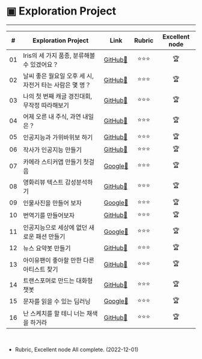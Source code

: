
# ▣ Exploration Project

<hr>

|#|Exploration Project|Link|Rubric|Excellent node|
|---|-------|----|:---:|:---:|
|01|Iris의 세 가지 품종, 분류해볼 수 있겠어요？|[GitHub🔗](https://github.com/gem-ruby/ExplorationProject/blob/main/%5BEXP_01%5D_Classification%20of%203%20datasets%20using%20scikit-learn%20library.ipynb)|⭐⭐⭐|🏆|
|02|날씨 좋은 월요일 오후 세 시, 자전거 타는 사람은 몇 명？|[GitHub🔗](https://github.com/gem-ruby/ExplorationProject/blob/main/%5BEXP_02%5D_On_a_fine_Monday_at_3pm%2C_how_many_bikers_are_there.ipynb)|⭐⭐⭐|🏆|
|03|나의 첫 번째 캐글 경진대회, 무작정 따라해보기|[GitHub🔗](https://github.com/gem-ruby/ExplorationProject/blob/main/%5BEXP_03%5D_My_first_Kaggle_competition_just_follow_along.ipynb)|⭐⭐⭐|🏆|
|04|어제 오른 내 주식, 과연 내일은？|[GitHub🔗](https://github.com/gem-ruby/ExplorationProject/blob/main/%5BEXP_04%5D_My_stock_went_up_yesterday%2C_what_about_tomorrow.ipynb)|⭐⭐⭐|🏆|
|05|인공지능과 가위바위보 하기|[GitHub🔗](https://github.com/gem-ruby/ExplorationProject/blob/main/%5BEXP_05%5D_rock_paper_scissors.ipynb)|⭐⭐⭐|🏆|
|06|작사가 인공지능 만들기|[GitHub🔗](https://github.com/gem-ruby/ExplorationProject/blob/main/%5BEXP_06%5D_lyricist_is_an_AI.ipynb)|⭐⭐⭐|🏆|
|07|카메라 스티커앱 만들기 첫걸음|[Google🔗](https://colab.research.google.com/drive/1PY8wXnKpLzCgN22-6RvStf40GEON7eGf)|⭐⭐⭐|🏆|
|08|영화리뷰 텍스트 감성분석하기|[GitHub🔗](https://github.com/gem-ruby/ExplorationProject/blob/main/%5BEXP_08%5D_Analyzing_movie_review_text_sentiment.ipynb)|⭐⭐⭐|🏆|
|09|인물사진을 만들어 보자|[Google🔗](https://colab.research.google.com/drive/1KNRwltUO0_dDz3880G0Ml07LGTE13exg)|⭐⭐⭐|🏆|
|10|번역기를 만들어보자|[GitHub🔗](https://github.com/gem-ruby/ExplorationProject/blob/main/%5BEXP_10%5D_Lets_make_a_translator.ipynb)|⭐⭐⭐|🏆|
|11|인공지능으로 세상에 없던 새로운 패션 만들기|[Google🔗](https://colab.research.google.com/drive/1xlwyFdyElxvWmj5nu2LkQqJCEV1tVYZX)|⭐⭐⭐|🏆|
|12|뉴스 요약봇 만들기|[GitHub🔗](https://github.com/gem-ruby/ExplorationProject/blob/main/%5BEXP_12%5D_Create_news_summary_bot.ipynb)|⭐⭐⭐|🏆|
|13|아이유팬이 좋아할 만한 다른 아티스트 찾기|[GitHub🔗](https://github.com/gem-ruby/ExplorationProject/blob/main/%5BEXP_13%5D_Recommendata_iu.ipynb)|⭐⭐⭐|🏆|
|14|트랜스포머로 만드는 대화형 챗봇|[GitHub🔗](https://github.com/gem-ruby/ExplorationProject/blob/main/%5BEXP_14%5D_Interactive_chatbot.ipynb)|⭐⭐⭐|🏆|
|15|문자를 읽을 수 있는 딥러닝|[Google🔗](https://nbviewer.org/urls/drive.google.com/uc/%3Fexport%3Ddownload%26id%3D1KgFEmKa395W-GyDx1TNWDx8C-Mqb0z5Z)|⭐⭐⭐|🏆|
|16|난 스케치를 할 테니 너는 채색을 하거라|[GitHub🔗](https://github.com/gem-ruby/ExplorationProject/blob/main/%5BEXP_16%5D_pix2pix_coloring.ipynb)|⭐⭐⭐|🏆|

<br>

- Rubric, Excellent node All complete. (2022-12-01)
